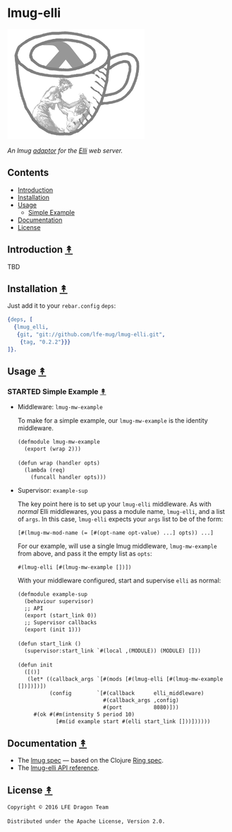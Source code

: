 
# lmug-elli

[![img](resources/images/lmug-elli.png)](resources/images/lmug-elli-large.png)

*An lmug [adaptor](https://github.com/lfe-mug/lmug#adaptors-) for the [Elli](https://github.com/knutin/elli) web server.*

## Contents

-   [Introduction](#introduction-)
-   [Installation](#installation-)
-   [Usage](#usage-)
    -   [Simple Example](#simple-example-)
-   [Documentation](#documentation-)
-   [License](#license-)

## Introduction [↟](#contents)

TBD

## Installation [↟](#contents)

Just add it to your `rebar.config` `deps`:

```erlang
{deps, [
  {lmug_elli,
   {git, "git://github.com/lfe-mug/lmug-elli.git",
    {tag, "0.2.2"}}}
]}.
```

## Usage [↟](#contents)

### STARTED Simple Example [↟](#contents)

-   Middleware: `lmug-mw-example`

    To make for a simple example, our `lmug-mw-example` is the identity middleware.
    
    ```lfe
    (defmodule lmug-mw-example
      (export (wrap 2)))
    
    (defun wrap (handler opts)
      (lambda (req)
        (funcall handler opts)))
    ```

-   Supervisor: `example-sup`

    The key point here is to set up your `lmug-elli` middleware.  As with *normal*
    Elli middlewares, you pass a module name, `lmug-elli`, and a list of `args`.  In
    this case, `lmug-elli` expects your `args` list to be of the form:
    
    ```lfe
    [#(lmug-mw-mod-name (= [#(opt-name opt-value) ...] opts)) ...]
    ```
    
    For our example, will use a single lmug middleware, `lmug-mw-example` from
    above, and pass it the empty list as `opts`:
    
        #(lmug-elli [#(lmug-mw-example [])])
    
    With your middleware configured, start and supervise `elli` as normal:
    
    ```lfe
    (defmodule example-sup
      (behaviour supervisor)
      ;; API
      (export (start_link 0))
      ;; Supervisor callbacks
      (export (init 1)))
    
    (defun start_link ()
      (supervisor:start_link `#(local ,(MODULE)) (MODULE) []))
    
    (defun init
      ([()]
       (let* ((callback_args `[#(mods [#(lmug-elli [#(lmug-mw-example [])])])])
              (config        `[#(callback      elli_middleware)
                               #(callback_args ,config)
                               #(port          8080)]))
         #(ok #(#m(intensity 5 period 10)
                [#m(id example start #(elli start_link []))])))))
    ```

## Documentation [↟](#contents)

-   The [lmug spec](https://github.com/lfe-mug/lmug/blob/master/docs/SPEC.md) — based on the Clojure [Ring spec](https://github.com/ring-clojure/ring/blob/master/SPEC).
-   The [lmug-elli API reference](http://lfe-mug.github.io/lmug-elli).

## License [↟](#contents)

    Copyright © 2016 LFE Dragon Team
    
    Distributed under the Apache License, Version 2.0.

